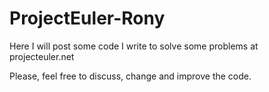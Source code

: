 # ProjectEuler-Rony
Here I will post some code I write to solve some problems at projecteuler.net


Please, feel free to discuss, change and improve the code.
